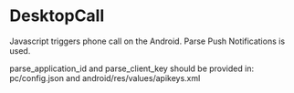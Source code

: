 DesktopCall
===========
Javascript triggers phone call on the Android.
Parse Push Notifications is used.

parse_application_id and parse_client_key should be provided in:
pc/config.json and android/res/values/apikeys.xml

